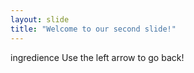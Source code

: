 ```yaml
---
layout: slide
title: "Welcome to our second slide!"
---
```

ingredience
Use the left arrow to go back!
